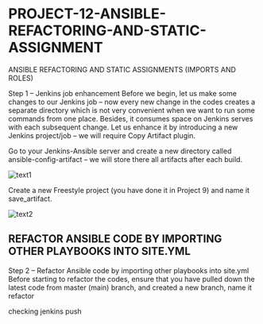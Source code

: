# PROJECT-12-ANSIBLE-REFACTORING-AND-STATIC-ASSIGNMENT
ANSIBLE REFACTORING AND STATIC ASSIGNMENTS (IMPORTS AND ROLES)

Step 1 – Jenkins job enhancement
Before we begin, let us make some changes to our Jenkins job – now every new change in the codes creates a separate directory which is not very convenient when we want to run some commands from one place. Besides, it consumes space on Jenkins serves with each subsequent change. Let us enhance it by introducing a new Jenkins project/job – we will require Copy Artifact plugin.

Go to your Jenkins-Ansible server and create a new directory called ansible-config-artifact – we will store there all artifacts after each build.

![text1](https://user-images.githubusercontent.com/108102087/208252118-2f7ccba4-e2a8-4423-921f-7593718fac47.PNG)

Create a new Freestyle project (you have done it in Project 9) and name it save_artifact.

![text2](https://user-images.githubusercontent.com/108102087/208262347-6fc34f45-97c9-4cd9-b5b9-8900325ad42b.PNG)

## REFACTOR ANSIBLE CODE BY IMPORTING OTHER PLAYBOOKS INTO SITE.YML

Step 2 – Refactor Ansible code by importing other playbooks into site.yml
Before starting to refactor the codes, ensure that you have pulled down the latest code from master (main) branch, and created a new branch, name it refactor

checking jenkins push
